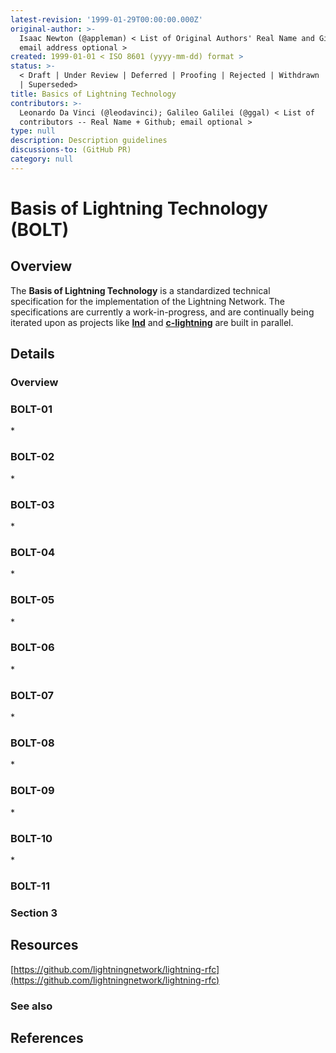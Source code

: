 ```yaml
---
latest-revision: '1999-01-29T00:00:00.000Z'
original-author: >-
  Isaac Newton (@appleman) < List of Original Authors' Real Name and Github;
  email address optional >
created: 1999-01-01 < ISO 8601 (yyyy-mm-dd) format >
status: >-
  < Draft | Under Review | Deferred | Proofing | Rejected | Withdrawn | Accepted
  | Superseded>
title: Basics of Lightning Technology
contributors: >-
  Leonardo Da Vinci (@leodavinci); Galileo Galilei (@ggal) < List of
  contributors -- Real Name + Github; email optional >
type: null
description: Description guidelines
discussions-to: (GitHub PR)
category: null
---
```


# Basis of Lightning Technology \(BOLT\)

## Overview

The **Basis of Lightning Technology** is a standardized technical specification for the implementation of the Lightning Network. The specifications are currently a work-in-progress, and are continually being iterated upon as projects like [**lnd**](../lightning-software/lnd/) and [**c-lightning**](../lightning-software/c-lightning.md) are built in parallel.

## Details

### Overview

### BOLT-01

\*

### BOLT-02

\*

### BOLT-03

\*

### BOLT-04

\*

### BOLT-05

\*

### BOLT-06

\*

### BOLT-07

\*

### BOLT-08

\*

### BOLT-09

\*

### BOLT-10

\*

### BOLT-11



### Section 3

## Resources

[https://github.com/lightningnetwork/lightning-rfc](https://github.com/lightningnetwork/lightning-rfc)

### See also

## References

